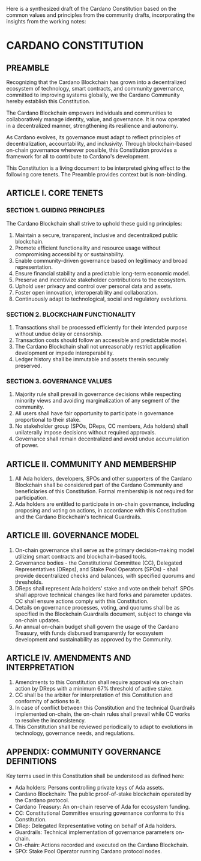 Here is a synthesized draft of the Cardano Constitution based on the common values and principles from the community drafts, incorporating the insights from the working notes:

# CARDANO CONSTITUTION 

## PREAMBLE

Recognizing that the Cardano Blockchain has grown into a decentralized ecosystem of technology, smart contracts, and community governance, committed to improving systems globally, we the Cardano Community hereby establish this Constitution.

The Cardano Blockchain empowers individuals and communities to collaboratively manage identity, value, and governance. It is now operated in a decentralized manner, strengthening its resilience and autonomy.  

As Cardano evolves, its governance must adapt to reflect principles of decentralization, accountability, and inclusivity. Through blockchain-based on-chain governance wherever possible, this Constitution provides a framework for all to contribute to Cardano's development.

This Constitution is a living document to be interpreted giving effect to the following core tenets. The Preamble provides context but is non-binding.

## ARTICLE I. CORE TENETS 

### SECTION 1. GUIDING PRINCIPLES

The Cardano Blockchain shall strive to uphold these guiding principles:

1. Maintain a secure, transparent, inclusive and decentralized public blockchain.
2. Promote efficient functionality and resource usage without compromising accessibility or sustainability.  
3. Enable community-driven governance based on legitimacy and broad representation.
4. Ensure financial stability and a predictable long-term economic model.
5. Preserve and incentivize stakeholder contributions to the ecosystem.
6. Uphold user privacy and control over personal data and assets.
7. Foster open innovation, interoperability and collaboration. 
8. Continuously adapt to technological, social and regulatory evolutions.

### SECTION 2. BLOCKCHAIN FUNCTIONALITY

1. Transactions shall be processed efficiently for their intended purpose without undue delay or censorship. 
2. Transaction costs should follow an accessible and predictable model.
3. The Cardano Blockchain shall not unreasonably restrict application development or impede interoperability.
4. Ledger history shall be immutable and assets therein securely preserved.

### SECTION 3. GOVERNANCE VALUES

1. Majority rule shall prevail in governance decisions while respecting minority views and avoiding marginalization of any segment of the community. 
2. All users shall have fair opportunity to participate in governance proportional to their stake.
3. No stakeholder group (SPOs, DReps, CC members, Ada holders) shall unilaterally impose decisions without required approvals.
4. Governance shall remain decentralized and avoid undue accumulation of power.

## ARTICLE II. COMMUNITY AND MEMBERSHIP 

1. All Ada holders, developers, SPOs and other supporters of the Cardano Blockchain shall be considered part of the Cardano Community and beneficiaries of this Constitution. Formal membership is not required for participation.
2. Ada holders are entitled to participate in on-chain governance, including proposing and voting on actions, in accordance with this Constitution and the Cardano Blockchain's technical Guardrails.

## ARTICLE III. GOVERNANCE MODEL

1. On-chain governance shall serve as the primary decision-making model utilizing smart contracts and blockchain-based tools.
2. Governance bodies - the Constitutional Committee (CC), Delegated Representatives (DReps), and Stake Pool Operators (SPOs) - shall provide decentralized checks and balances, with specified quorums and thresholds.
3. DReps shall represent Ada holders' stake and vote on their behalf. SPOs shall approve technical changes like hard forks and parameter updates. CC shall ensure actions comply with this Constitution.
4. Details on governance processes, voting, and quorums shall be as specified in the Blockchain Guardrails document, subject to change via on-chain updates.
5. An annual on-chain budget shall govern the usage of the Cardano Treasury, with funds disbursed transparently for ecosystem development and sustainability as approved by the Community.

## ARTICLE IV. AMENDMENTS AND INTERPRETATION

1. Amendments to this Constitution shall require approval via on-chain action by DReps with a minimum 67% threshold of active stake.
2. CC shall be the arbiter for interpretation of this Constitution and conformity of actions to it. 
3. In case of conflict between this Constitution and the technical Guardrails implemented on-chain, the on-chain rules shall prevail while CC works to resolve the inconsistency.
4. This Constitution shall be reviewed periodically to adapt to evolutions in technology, governance needs, and regulations. 

## APPENDIX: COMMUNITY GOVERNANCE DEFINITIONS

Key terms used in this Constitution shall be understood as defined here:
- Ada holders: Persons controlling private keys of Ada assets.
- Cardano Blockchain: The public proof-of-stake blockchain operated by the Cardano protocol.
- Cardano Treasury: An on-chain reserve of Ada for ecosystem funding.
- CC: Constitutional Committee ensuring governance conforms to this Constitution.
- DRep: Delegated Representative voting on behalf of Ada holders.
- Guardrails: Technical implementation of governance parameters on-chain.
- On-chain: Actions recorded and executed on the Cardano Blockchain.
- SPO: Stake Pool Operator running Cardano protocol nodes.
